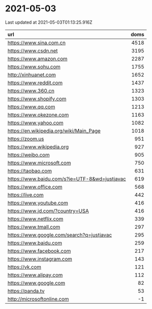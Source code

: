 # 2021-05-03

<!-- BEGIN -->
Last updated at 2021-05-03T01:13:25.916Z

url | doms
:- | -:
https://www.sina.com.cn | 4518
https://www.csdn.net | 3195
https://www.amazon.com | 2287
https://www.sohu.com | 1755
http://xinhuanet.com | 1652
https://www.reddit.com | 1437
https://www.360.cn | 1323
https://www.shopify.com | 1303
https://www.qq.com | 1213
https://www.okezone.com | 1163
https://www.yahoo.com | 1082
https://en.wikipedia.org/wiki/Main_Page | 1018
https://zoom.us | 951
https://www.wikipedia.org | 927
https://weibo.com | 905
https://www.microsoft.com | 750
https://taobao.com | 631
https://www.baidu.com/s?ie=UTF-8&wd=justjavac | 619
https://www.office.com | 568
https://live.com | 442
https://www.youtube.com | 416
https://www.jd.com/?country=USA | 416
https://www.netflix.com | 339
https://www.tmall.com | 297
https://www.google.com/search?q=justjavac | 295
https://www.baidu.com | 259
https://www.facebook.com | 217
https://www.instagram.com | 143
https://vk.com | 121
https://www.alipay.com | 112
https://www.google.com | 82
https://panda.tv | 53
http://microsoftonline.com | -1
<!-- END -->
